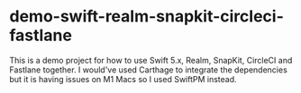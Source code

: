 # demo-swift-realm-snapkit-circleci-fastlane

This is a demo project for how to use Swift 5.x, Realm, SnapKit, CircleCI and Fastlane together. I would've used Carthage to integrate the dependencies but it is having issues on M1 Macs so I used SwiftPM instead.
